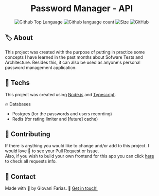 <div align="center">
  <h1>Password Manager - API</h1>
</div>

<div margin="10px 0" align="center">
    <img alt="Github Top Language" src="https://img.shields.io/github/languages/top/giovaniif/password-manager">
    <img alt="Github language count" src="https://img.shields.io/github/languages/count/giovaniif/password-manager">
    <img alt="Size" src="https://img.shields.io/github/repo-size/giovaniif/password-manager">
    <img alt="GitHub" src="https://img.shields.io/github/license/giovaniif/password-manager">
</div>

<h2>🏷️ About</h2>
This project was created with the purpose of putting in practice some concepts I have learned in the past months about Sofware Tests and Architecture. Besides this, it can also be used as anyone's personal password management application.

<h2>🚀 Techs</h2>

This project was created using [Node.js](https://nodejs.org/en/) and [Typescript](https://github.com/microsoft/typescript).

🔥 Databases

- Postgres (for the passwords and users recording)
- Redis (for rating limiter and [future] cache)

<h2>🍻 Contributing</h2>
If there is anything you would like to change and/or add to this project. I would love 💜 to see your Pull Request or Issue. <br />
Also, if you wish to build your own frontend for this app you can click <a href="https://github.com/giovaniif/password-manager/blob/main/REQUESTS.md" >here</a> to check all requests info.

<h2>💬 Contact</h2>

Made with 💜 by Giovani Farias. 👋 [Get in touch!](https://www.linkedin.com/in/giovani-ricco-farias-b97316186/)
